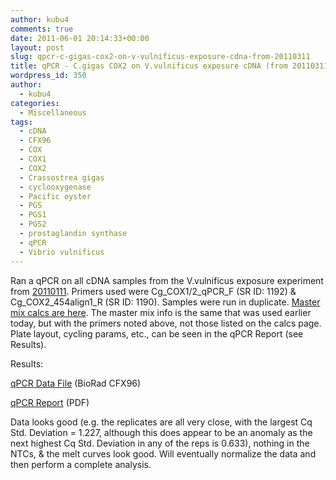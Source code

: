 ```yaml
---
author: kubu4
comments: true
date: 2011-06-01 20:14:33+00:00
layout: post
slug: qpcr-c-gigas-cox2-on-v-vulnificus-exposure-cdna-from-20110311
title: qPCR - C.gigas COX2 on V.vulnificus exposure cDNA (from 20110311)
wordpress_id: 350
author:
  - kubu4
categories:
  - Miscellaneous
tags:
  - cDNA
  - CFX96
  - COX
  - COX1
  - COX2
  - Crassostrea gigas
  - cyclooxygenase
  - Pacific oyster
  - PGS
  - PGS1
  - PGS2
  - prostaglandin synthase
  - qPCR
  - Vibrio vulnificus
---
```


Ran a qPCR on all cDNA samples from the V.vulnificus exposure experiment from [20110111](/Sam%27s+Working+Notebook+Jan+2011+-+March+2011#sjw20110111). Primers used were Cg_COX1/2_qPCR_F (SR ID: 1192) & Cg_COX2_454align1_R (SR ID: 1190). Samples were run in duplicate. [Master mix calcs are here](http://eagle.fish.washington.edu/Arabidopsis/Notebook%20Workup%20Files/20110601-01.jpg). The master mix info is the same that was used earlier today, but with the primers noted above, not those listed on the calcs page. Plate layout, cycling params, etc., can be seen in the qPCR Report (see Results).

Results:

[qPCR Data File](http://eagle.fish.washington.edu/Arabidopsis/qPCR/CFX96/Roberts%20Lab_2011-06-01%2017-33-56_CC009827.pcrd) (BioRad CFX96)

[qPCR Report](http://eagle.fish.washington.edu/Arabidopsis/qPCR/CFX96/Roberts%20Lab_2011-06-01%2017-33-56_CC009827.pdf) (PDF)

Data looks good (e.g. the replicates are all very close, with the largest Cq Std. Deviation = 1.227, although this does appear to be an anomaly as the next highest Cq Std. Deviation in any of the reps is 0.633), nothing in the NTCs, & the melt curves look good. Will eventually normalize the data and then perform a complete analysis.
